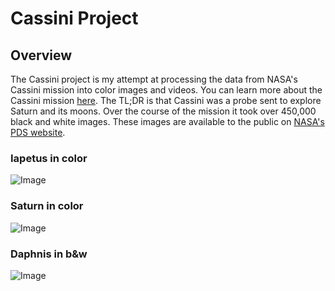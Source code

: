 # Cassini Project
 ## Overview

The Cassini project is my attempt at processing the data from NASA's Cassini mission into color images and videos. You can learn more about the Cassini mission [here](https://en.wikipedia.org/wiki/Cassini%E2%80%93Huygens). The TL;DR is that Cassini was a probe sent to explore Saturn and its moons. Over the course of the mission it took over 450,000 black and white images. These images are available to the public on [NASA's PDS website](https://pds-imaging.jpl.nasa.gov/search/?fq=-ATLAS_THUMBNAIL_URL%3Abrwsnotavail.jpg&fq=ATLAS_MISSION_NAME%3Acassini&q=*%3A*).

 ### Iapetus in color
 ![Image](https://imgur.com/PAfwi0e.gif)

### Saturn in color
![Image](https://imgur.com/Uf4nfLO.gif)

### Daphnis in b&w
![Image](https://imgur.com/8yNcx4g.gif)

